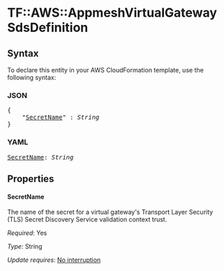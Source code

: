 # TF::AWS::AppmeshVirtualGateway SdsDefinition

## Syntax

To declare this entity in your AWS CloudFormation template, use the following syntax:

### JSON

<pre>
{
    "<a href="#secretname" title="SecretName">SecretName</a>" : <i>String</i>
}
</pre>

### YAML

<pre>
<a href="#secretname" title="SecretName">SecretName</a>: <i>String</i>
</pre>

## Properties

#### SecretName

The name of the secret for a virtual gateway's Transport Layer Security (TLS) Secret Discovery Service validation context trust.

_Required_: Yes

_Type_: String

_Update requires_: [No interruption](https://docs.aws.amazon.com/AWSCloudFormation/latest/UserGuide/using-cfn-updating-stacks-update-behaviors.html#update-no-interrupt)

